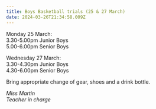 ```yaml
---
title: Boys Basketball trials (25 & 27 March)
date: 2024-03-26T21:34:58.009Z
---
```

Monday 25 March:  
3.30-5.00pm Junior Boys  
5.00-6.00pm Senior Boys  

Wednesday 27 March:  
3.30-4.30pm Junior Boys  
4.30-6.00pm Senior Boys


Bring appropriate change of gear, shoes and a drink bottle.

*Miss Martin*  
*Teacher in charge*